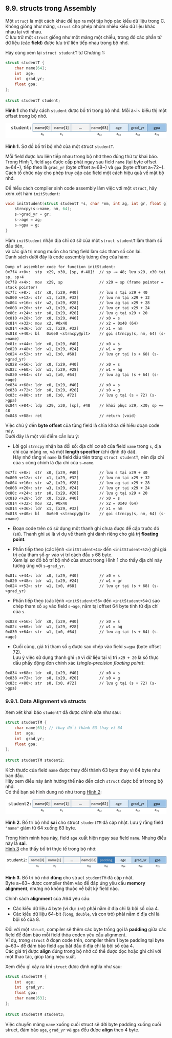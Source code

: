 ## 9.9. structs trong Assembly  

Một `struct` là một cách khác để tạo ra một tập hợp các kiểu dữ liệu trong C.  
Không giống như mảng, `struct` cho phép nhóm nhiều kiểu dữ liệu khác nhau lại với nhau.  
C lưu trữ một `struct` giống như một mảng một chiều, trong đó các phần tử dữ liệu (các **field**) được lưu trữ liên tiếp nhau trong bộ nhớ.

Hãy cùng xem lại `struct studentT` từ Chương 1:

```c
struct studentT {
    char name[64];
    int  age;
    int  grad_yr;
    float gpa;
};

struct studentT student;
```

**Hình 1** cho thấy cách `student` được bố trí trong bộ nhớ. Mỗi a~i~ biểu thị một offset trong bộ nhớ.

![structArray](_images/structArray.png)  

**Hình 1.** Sơ đồ bố trí bộ nhớ của một struct `studentT`.

Mỗi field được lưu liên tiếp nhau trong bộ nhớ theo đúng thứ tự khai báo.  
Trong Hình 1, field `age` được cấp phát ngay sau field `name` (tại byte offset a~64~), tiếp theo là `grad_yr` (byte offset a~68~) và `gpa` (byte offset a~72~).  
Cách tổ chức này cho phép truy cập các field một cách hiệu quả về mặt bộ nhớ.

Để hiểu cách compiler sinh code assembly làm việc với một `struct`, hãy xem xét hàm `initStudent`:

```c
void initStudent(struct studentT *s, char *nm, int ag, int gr, float g) {
    strncpy(s->name, nm, 64);
    s->grad_yr = gr;
    s->age = ag;
    s->gpa = g;
}
```

Hàm `initStudent` nhận địa chỉ cơ sở của một `struct studentT` làm tham số đầu tiên,  
và các giá trị mong muốn cho từng field làm các tham số còn lại.  
Danh sách dưới đây là code assembly tương ứng của hàm:

```
Dump of assembler code for function initStudent:
0x7f4 <+0>:  stp  x29, x30, [sp, #-48]!  // sp -= 48; lưu x29, x30 tại sp, sp+4
0x7f8 <+4>:  mov  x29, sp                // x29 = sp (frame pointer = stack pointer)
0x7fc <+8>:  str  x0, [x29, #40]         // lưu s tại x29 + 40
0x800 <+12>: str  x1, [x29, #32]         // lưu nm tại x29 + 32
0x804 <+16>: str  w2, [x29, #28]         // lưu ag tại x29 + 28
0x808 <+20>: str  w3, [x29, #24]         // lưu gr tại x29 + 24
0x80c <+24>: str  s0, [x29, #20]         // lưu g tại x29 + 20
0x810 <+28>: ldr  x0, [x29, #40]         // x0 = s
0x814 <+32>: mov  x2, #0x40              // x2 = 0x40 (64)
0x814 <+36>: ldr  x1, [x29, #32]         // x1 = nm
0x818 <+40>: bl   0x6e0 <strncpy@plt>    // gọi strncpy(s, nm, 64) (s->name)
0x81c <+44>: ldr  x0, [x29, #40]         // x0 = s
0x820 <+48>: ldr  w1, [x29, #24]         // w1 = gr
0x824 <+52>: str  w1, [x0, #68]          // lưu gr tại (s + 68) (s->grad_yr)
0x828 <+56>: ldr  x0, [x29, #40]         // x0 = s
0x82c <+60>: ldr  w1, [x29, #28]         // w1 = ag
0x830 <+64>: str  w1, [x0, #64]          // lưu ag tại (s + 64) (s->age)
0x834 <+68>: ldr  x0, [x29, #40]         // x0 = s
0x838 <+72>: ldr  s0, [x29, #20]         // s0 = g
0x83c <+80>: str  s0, [x0, #72]          // lưu g tại (s + 72) (s->gpa)
0x844 <+84>: ldp  x29, x30, [sp], #48    // khôi phục x29, x30; sp += 48
0x848 <+88>: ret                         // return (void)
```

Việc chú ý đến **byte offset** của từng field là chìa khóa để hiểu đoạn code này.  
Dưới đây là một vài điểm cần lưu ý:

- Lời gọi `strncpy` nhận ba đối số: địa chỉ cơ sở của field `name` trong `s`, địa chỉ của mảng `nm`, và một **length specifier** (chỉ định độ dài).  
  Hãy nhớ rằng vì `name` là field đầu tiên trong `struct studentT`, nên địa chỉ của `s` cũng chính là địa chỉ của `s→name`.

```
0x7fc <+8>:  str  x0, [x29, #40]         // lưu s tại x29 + 40
0x800 <+12>: str  x1, [x29, #32]         // lưu nm tại x29 + 32
0x804 <+16>: str  w2, [x29, #28]         // lưu ag tại x29 + 28
0x808 <+20>: str  w3, [x29, #24]         // lưu gr tại x29 + 24
0x80c <+24>: str  s0, [x29, #20]         // lưu g tại x29 + 20
0x810 <+28>: ldr  x0, [x29, #40]         // x0 = s
0x814 <+32>: mov  x2, #0x40              // x2 = 0x40 (64)
0x814 <+36>: ldr  x1, [x29, #32]         // x1 = nm
0x818 <+40>: bl   0x6e0 <strncpy@plt>    // gọi strncpy(s, nm, 64) (s->name)
```

- Đoạn code trên có sử dụng một thanh ghi chưa được đề cập trước đó (`s0`). Thanh ghi `s0` là ví dụ về thanh ghi dành riêng cho giá trị **floating point**.

- Phần tiếp theo (các lệnh `<initStudent+44>` đến `<initStudent+52>`) ghi giá trị của tham số `gr` vào vị trí cách đầu `s` 68 byte.  
  Xem lại sơ đồ bố trí bộ nhớ của struct trong Hình 1 cho thấy địa chỉ này tương ứng với `s→grad_yr`.

```
0x81c <+44>: ldr  x0, [x29, #40]         // x0 = s
0x820 <+48>: ldr  w1, [x29, #24]         // w1 = gr
0x824 <+52>: str  w1, [x0, #68]          // lưu gr tại (s + 68) (s->grad_yr)
```

- Phần tiếp theo (các lệnh `<initStudent+56>` đến `<initStudent+64>`) sao chép tham số `ag` vào field `s→age`, nằm tại offset 64 byte tính từ địa chỉ của `s`.

```
0x828 <+56>: ldr  x0, [x29, #40]         // x0 = s
0x82c <+60>: ldr  w1, [x29, #28]         // w1 = ag
0x830 <+64>: str  w1, [x0, #64]          // lưu ag tại (s + 64) (s->age)
```

- Cuối cùng, giá trị tham số `g` được sao chép vào field `s→gpa` (byte offset 72).  
  Lưu ý việc sử dụng thanh ghi `s0` vì dữ liệu tại vị trí `x29 + 20` là số thực dấu phẩy động đơn chính xác (*single-precision floating point*):

```
0x834 <+68>: ldr  x0, [x29, #40]         // x0 = s
0x838 <+72>: ldr  s0, [x29, #20]         // s0 = g
0x83c <+80>: str  s0, [x0, #72]          // lưu g tại (s + 72) (s->gpa)
```

### 9.9.1. Data Alignment và structs  

Xem xét khai báo `studentT` đã được chỉnh sửa như sau:

```c
struct studentTM {
    char name[63]; // thay đổi thành 63 thay vì 64
    int  age;
    int  grad_yr;
    float gpa;
};

struct studentTM student2;
```

Kích thước của field `name` được thay đổi thành 63 byte thay vì 64 byte như ban đầu.  
Hãy xem điều này ảnh hưởng thế nào đến cách `struct` được bố trí trong bộ nhớ.  
Có thể bạn sẽ hình dung nó như trong [Hình 2](#incorrectLayouta64):

![struct2wrong](_images/struct2wrong.png)  

**Hình 2.** Bố trí bộ nhớ **sai** cho struct `studentTM` đã cập nhật. Lưu ý rằng field `"name"` giảm từ 64 xuống 63 byte.

Trong hình minh họa này, field `age` xuất hiện ngay sau field `name`. Nhưng điều này là **sai**.  
[Hình 3](#correctLayouta64) cho thấy bố trí thực tế trong bộ nhớ:

![struct2right](_images/struct2right.png)  

**Hình 3.** Bố trí bộ nhớ **đúng** cho struct `studentTM` đã cập nhật.  
Byte a~63~ được compiler thêm vào để đáp ứng yêu cầu **memory alignment**, nhưng nó không thuộc về bất kỳ field nào.

Chính sách **alignment** của A64 yêu cầu:
- Các kiểu dữ liệu 4 byte (ví dụ: `int`) phải nằm ở địa chỉ là bội số của 4.
- Các kiểu dữ liệu 64-bit (`long`, `double`, và con trỏ) phải nằm ở địa chỉ là bội số của 8.

Đối với một `struct`, compiler sẽ thêm các byte trống gọi là **padding** giữa các field để đảm bảo mỗi field thỏa coden yêu cầu alignment.  
Ví dụ, trong `struct` ở đoạn code trên, compiler thêm 1 byte padding tại byte a~63~ để đảm bảo field `age` bắt đầu ở địa chỉ là bội số của 4.  
Các giá trị được **align** đúng trong bộ nhớ có thể được đọc hoặc ghi chỉ với một thao tác, giúp tăng hiệu suất.

Xem điều gì xảy ra khi `struct` được định nghĩa như sau:

```c
struct studentTM {
    int  age;
    int  grad_yr;
    float gpa;
    char name[63];
};

struct studentTM student3;
```

Việc chuyển mảng `name` xuống cuối struct sẽ dời byte padding xuống cuối struct, đảm bảo `age`, `grad_yr` và `gpa` đều được **align** theo 4 byte.